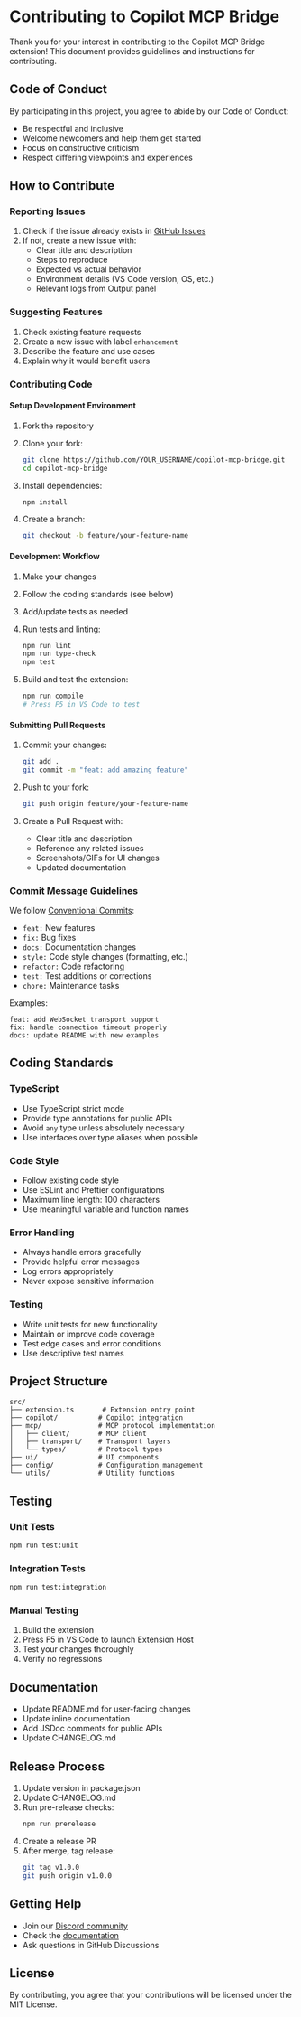 # Contributing to Copilot MCP Bridge

Thank you for your interest in contributing to the Copilot MCP Bridge extension! This document provides guidelines and instructions for contributing.

## Code of Conduct

By participating in this project, you agree to abide by our Code of Conduct:
- Be respectful and inclusive
- Welcome newcomers and help them get started
- Focus on constructive criticism
- Respect differing viewpoints and experiences

## How to Contribute

### Reporting Issues

1. Check if the issue already exists in [GitHub Issues](https://github.com/yourusername/copilot-mcp-bridge/issues)
2. If not, create a new issue with:
   - Clear title and description
   - Steps to reproduce
   - Expected vs actual behavior
   - Environment details (VS Code version, OS, etc.)
   - Relevant logs from Output panel

### Suggesting Features

1. Check existing feature requests
2. Create a new issue with label `enhancement`
3. Describe the feature and use cases
4. Explain why it would benefit users

### Contributing Code

#### Setup Development Environment

1. Fork the repository
2. Clone your fork:
   ```bash
   git clone https://github.com/YOUR_USERNAME/copilot-mcp-bridge.git
   cd copilot-mcp-bridge
   ```

3. Install dependencies:
   ```bash
   npm install
   ```

4. Create a branch:
   ```bash
   git checkout -b feature/your-feature-name
   ```

#### Development Workflow

1. Make your changes
2. Follow the coding standards (see below)
3. Add/update tests as needed
4. Run tests and linting:
   ```bash
   npm run lint
   npm run type-check
   npm test
   ```

5. Build and test the extension:
   ```bash
   npm run compile
   # Press F5 in VS Code to test
   ```

#### Submitting Pull Requests

1. Commit your changes:
   ```bash
   git add .
   git commit -m "feat: add amazing feature"
   ```

2. Push to your fork:
   ```bash
   git push origin feature/your-feature-name
   ```

3. Create a Pull Request with:
   - Clear title and description
   - Reference any related issues
   - Screenshots/GIFs for UI changes
   - Updated documentation

### Commit Message Guidelines

We follow [Conventional Commits](https://www.conventionalcommits.org/):

- `feat:` New features
- `fix:` Bug fixes
- `docs:` Documentation changes
- `style:` Code style changes (formatting, etc.)
- `refactor:` Code refactoring
- `test:` Test additions or corrections
- `chore:` Maintenance tasks

Examples:
```
feat: add WebSocket transport support
fix: handle connection timeout properly
docs: update README with new examples
```

## Coding Standards

### TypeScript

- Use TypeScript strict mode
- Provide type annotations for public APIs
- Avoid `any` type unless absolutely necessary
- Use interfaces over type aliases when possible

### Code Style

- Follow existing code style
- Use ESLint and Prettier configurations
- Maximum line length: 100 characters
- Use meaningful variable and function names

### Error Handling

- Always handle errors gracefully
- Provide helpful error messages
- Log errors appropriately
- Never expose sensitive information

### Testing

- Write unit tests for new functionality
- Maintain or improve code coverage
- Test edge cases and error conditions
- Use descriptive test names

## Project Structure

```
src/
├── extension.ts       # Extension entry point
├── copilot/          # Copilot integration
├── mcp/              # MCP protocol implementation
│   ├── client/       # MCP client
│   ├── transport/    # Transport layers
│   └── types/        # Protocol types
├── ui/               # UI components
├── config/           # Configuration management
└── utils/            # Utility functions
```

## Testing

### Unit Tests
```bash
npm run test:unit
```

### Integration Tests
```bash
npm run test:integration
```

### Manual Testing

1. Build the extension
2. Press F5 in VS Code to launch Extension Host
3. Test your changes thoroughly
4. Verify no regressions

## Documentation

- Update README.md for user-facing changes
- Update inline documentation
- Add JSDoc comments for public APIs
- Update CHANGELOG.md

## Release Process

1. Update version in package.json
2. Update CHANGELOG.md
3. Run pre-release checks:
   ```bash
   npm run prerelease
   ```
4. Create a release PR
5. After merge, tag release:
   ```bash
   git tag v1.0.0
   git push origin v1.0.0
   ```

## Getting Help

- Join our [Discord community](https://discord.gg/example)
- Check the [documentation](https://github.com/yourusername/copilot-mcp-bridge/wiki)
- Ask questions in GitHub Discussions

## License

By contributing, you agree that your contributions will be licensed under the MIT License.